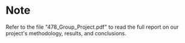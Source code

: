 # Note

Refer to the file "478_Group_Project.pdf" to read the full report on our project's methodology, results, and conclusions.
